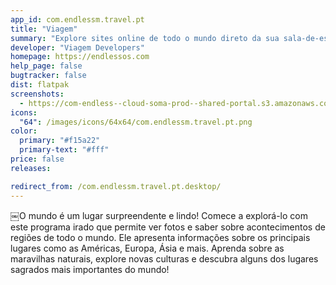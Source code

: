```yaml
---
app_id: com.endlessm.travel.pt
title: "Viagem"
summary: "Explore sites online de todo o mundo direto da sua sala-de-estar"
developer: "Viagem Developers"
homepage: https://endlessos.com
help_page: false
bugtracker: false
dist: flatpak
screenshots:
  - https://com-endless--cloud-soma-prod--shared-portal.s3.amazonaws.com/apps.242.screenshots.e050a7ce-09e7-4896-9271-8c7424c64d53_20181018145757044.png
icons:
  "64": /images/icons/64x64/com.endlessm.travel.pt.png
color:
  primary: "#f15a22"
  primary-text: "#fff"
price: false
releases:

redirect_from: /com.endlessm.travel.pt.desktop/
---
```


<p>￼O mundo é um lugar surpreendente e lindo! Comece a explorá-lo com este programa irado que permite ver fotos e saber sobre acontecimentos de regiões de todo o mundo. Ele apresenta informações sobre os principais lugares como as Américas, Europa, Ásia e mais. Aprenda sobre as maravilhas naturais, explore novas culturas e descubra alguns dos lugares sagrados mais importantes do mundo!</p>